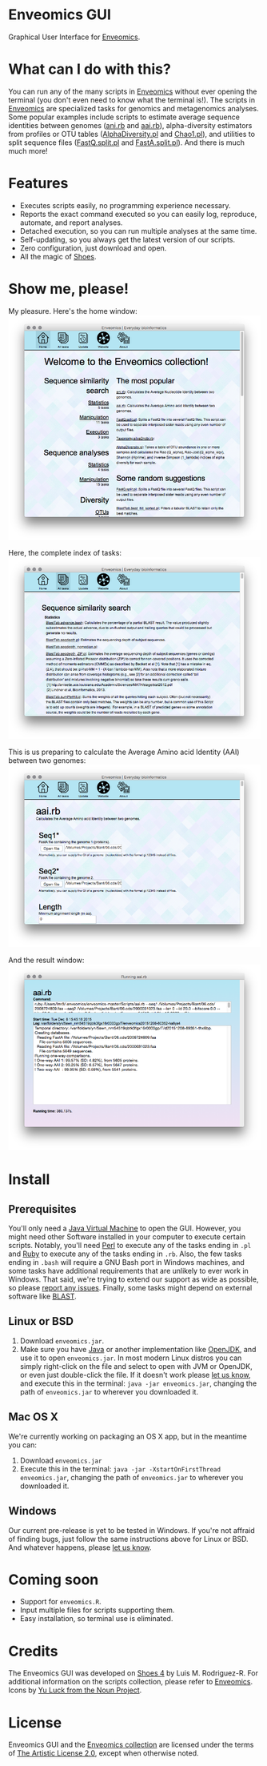 Enveomics GUI
=============

Graphical User Interface for [Enveomics][1].

What can I do with this?
========================
You can run any of the many scripts in [Enveomics][1] without ever opening
the terminal (you don't even need to know what the terminal is!). The scripts
in [Enveomics][1] are specialized tasks for genomics and metagenomics analyses.
Some popular examples include scripts to estimate average sequence identities
between genomes ([ani.rb][2] and [aai.rb][3]), alpha-diversity estimators from
profiles or OTU tables ([AlphaDiversity.pl][4] and [Chao1.pl][5]), and utilities
to split sequence files ([FastQ.split.pl][6] and [FastA.split.pl][7]). And there
is much much more!

Features
========
* Executes scripts easily, no programming experience necessary.
* Reports the exact command executed so you can easily log, reproduce, automate,
  and report analyses.
* Detached execution, so you can run multiple analyses at the same time.
* Self-updating, so you always get the latest version of our scripts.
* Zero configuration, just download and open.
* All the magic of [Shoes][8].

Show me, please!
================
My pleasure. Here's the home window:
![home](docs/img/Home.png)

Here, the complete index of tasks:
![all tasks](docs/img/AllTasks.png)

This is us preparing to calculate the Average Amino acid Identity (AAI) between
two genomes:
![aai form](docs/img/aai-form.png)

And the result window:
![aai result](docs/img/aai-result.png)

Install
=======
Prerequisites
-------------
You'll only need a [Java Virtual Machine][10] to open the GUI. However, you
might need other Software installed in your computer to execute certain scripts.
Notably, you'll need [Perl][11] to execute any of the tasks ending in `.pl` and
[Ruby][12] to execute any of the tasks ending in `.rb`. Also, the few tasks
ending in `.bash` will require a GNU Bash port in Windows machines, and some
tasks have additional requirements that are unlikely to ever work in Windows.
That said, we're trying to extend our support as wide as possible, so please
[report any issues][13]. Finally, some tasks might depend on external software
like [BLAST][14].

Linux or BSD
------------
1. Download `enveomics.jar`.
2. Make sure you have [Java][10] or another implementation like [OpenJDK][15],
   and use it to open `enveomics.jar`. In most modern Linux distros you can
   simply right-click on the file and select to open with JVM or OpenJDK, or
   even just double-click the file. If it doesn't work please [let us know][13],
   and execute this in the terminal: `java -jar enveomics.jar`, changing the
   path of `enveomics.jar` to wherever you downloaded it.

Mac OS X
--------
We're currently working on packaging an OS X app, but in the meantime you can:
1. Download `enveomics.jar`
2. Execute this in the terminal: `java -jar -XstartOnFirstThread enveomics.jar`,
   changing the path of `enveomics.jar` to wherever you downloaded it.

Windows
-------
Our current pre-release is yet to be tested in Windows. If you're not affraid of
finding bugs, just follow the same instructions above for Linux or BSD. And
whatever happens, please [let us know][13].

Coming soon
===========
* Support for `enveomics.R`.
* Input multiple files for scripts supporting them.
* Easy installation, so terminal use is eliminated.

Credits
=======
The Enveomics GUI was developed on [Shoes 4][8] by Luis M. Rodriguez-R. For
additional information on the scripts collection, please refer to
[Enveomics][1]. Icons by [Yu Luck from the Noun Project][9].

License
=======
Enveomics GUI and the [Enveomics collection][1] are licensed under the terms of
[The Artistic License 2.0](LICENSE), except when otherwise noted.


[1]: https://github.com/lmrodriguezr/enveomics  "Enveomics collection"
[2]: http://enveomics.blogspot.com/2013/10/anirb.html
[3]: http://enveomics.blogspot.com/2013/10/aairb.html
[4]: http://enveomics.blogspot.com/2013/08/alphadiversitypl.html
[5]: http://enveomics.blogspot.com/2012/11/scripts-chao1pl.html
[6]: http://enveomics.blogspot.com/2012/11/fastasplitpl.html
[7]: http://enveomics.blogspot.com/2013/09/fastqsplitpl.html
[8]: https://github.com/shoes/shoes4 "Shoes 4"
[9]: https://thenounproject.com/yuluck
[10]: https://www.java.com/en/download/
[11]: https://www.perl.org/get.html
[12]: https://www.ruby-lang.org/en/documentation/installation/
[13]: https://github.com/lmrodriguezr/enveomics-gui/issues
[14]: https://blast.ncbi.nlm.nih.gov/Blast.cgi?PAGE_TYPE=BlastDocs&DOC_TYPE=Download
[15]: http://openjdk.java.net/
